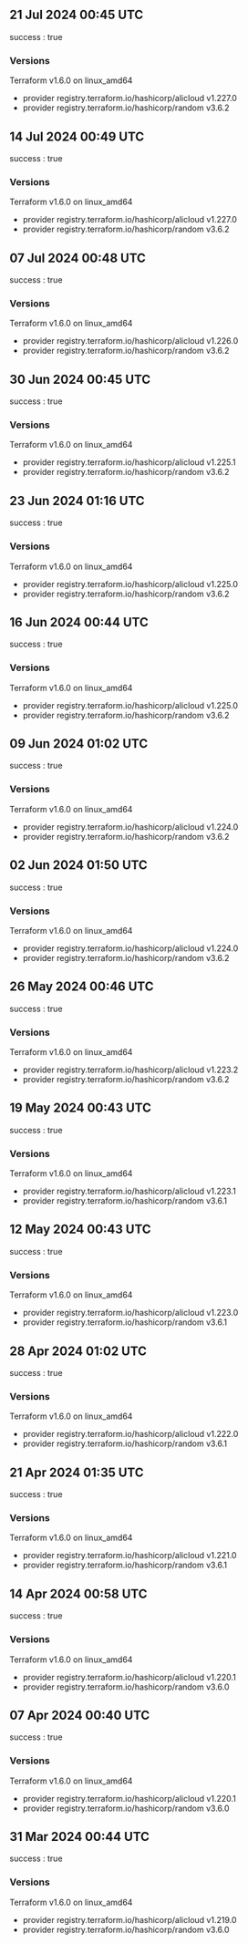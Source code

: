 ## 21 Jul 2024 00:45 UTC

success : true

### Versions

Terraform v1.6.0
on linux_amd64
+ provider registry.terraform.io/hashicorp/alicloud v1.227.0
+ provider registry.terraform.io/hashicorp/random v3.6.2

## 14 Jul 2024 00:49 UTC

success : true

### Versions

Terraform v1.6.0
on linux_amd64
+ provider registry.terraform.io/hashicorp/alicloud v1.227.0
+ provider registry.terraform.io/hashicorp/random v3.6.2

## 07 Jul 2024 00:48 UTC

success : true

### Versions

Terraform v1.6.0
on linux_amd64
+ provider registry.terraform.io/hashicorp/alicloud v1.226.0
+ provider registry.terraform.io/hashicorp/random v3.6.2

## 30 Jun 2024 00:45 UTC

success : true

### Versions

Terraform v1.6.0
on linux_amd64
+ provider registry.terraform.io/hashicorp/alicloud v1.225.1
+ provider registry.terraform.io/hashicorp/random v3.6.2

## 23 Jun 2024 01:16 UTC

success : true

### Versions

Terraform v1.6.0
on linux_amd64
+ provider registry.terraform.io/hashicorp/alicloud v1.225.0
+ provider registry.terraform.io/hashicorp/random v3.6.2

## 16 Jun 2024 00:44 UTC

success : true

### Versions

Terraform v1.6.0
on linux_amd64
+ provider registry.terraform.io/hashicorp/alicloud v1.225.0
+ provider registry.terraform.io/hashicorp/random v3.6.2

## 09 Jun 2024 01:02 UTC

success : true

### Versions

Terraform v1.6.0
on linux_amd64
+ provider registry.terraform.io/hashicorp/alicloud v1.224.0
+ provider registry.terraform.io/hashicorp/random v3.6.2

## 02 Jun 2024 01:50 UTC

success : true

### Versions

Terraform v1.6.0
on linux_amd64
+ provider registry.terraform.io/hashicorp/alicloud v1.224.0
+ provider registry.terraform.io/hashicorp/random v3.6.2

## 26 May 2024 00:46 UTC

success : true

### Versions

Terraform v1.6.0
on linux_amd64
+ provider registry.terraform.io/hashicorp/alicloud v1.223.2
+ provider registry.terraform.io/hashicorp/random v3.6.2

## 19 May 2024 00:43 UTC

success : true

### Versions

Terraform v1.6.0
on linux_amd64
+ provider registry.terraform.io/hashicorp/alicloud v1.223.1
+ provider registry.terraform.io/hashicorp/random v3.6.1

## 12 May 2024 00:43 UTC

success : true

### Versions

Terraform v1.6.0
on linux_amd64
+ provider registry.terraform.io/hashicorp/alicloud v1.223.0
+ provider registry.terraform.io/hashicorp/random v3.6.1

## 28 Apr 2024 01:02 UTC

success : true

### Versions

Terraform v1.6.0
on linux_amd64
+ provider registry.terraform.io/hashicorp/alicloud v1.222.0
+ provider registry.terraform.io/hashicorp/random v3.6.1

## 21 Apr 2024 01:35 UTC

success : true

### Versions

Terraform v1.6.0
on linux_amd64
+ provider registry.terraform.io/hashicorp/alicloud v1.221.0
+ provider registry.terraform.io/hashicorp/random v3.6.1

## 14 Apr 2024 00:58 UTC

success : true

### Versions

Terraform v1.6.0
on linux_amd64
+ provider registry.terraform.io/hashicorp/alicloud v1.220.1
+ provider registry.terraform.io/hashicorp/random v3.6.0

## 07 Apr 2024 00:40 UTC

success : true

### Versions

Terraform v1.6.0
on linux_amd64
+ provider registry.terraform.io/hashicorp/alicloud v1.220.1
+ provider registry.terraform.io/hashicorp/random v3.6.0

## 31 Mar 2024 00:44 UTC

success : true

### Versions

Terraform v1.6.0
on linux_amd64
+ provider registry.terraform.io/hashicorp/alicloud v1.219.0
+ provider registry.terraform.io/hashicorp/random v3.6.0


